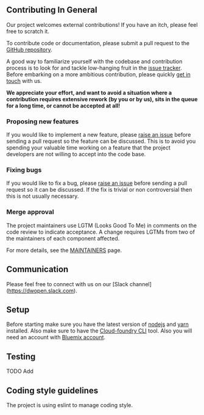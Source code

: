 ## Contributing In General

Our project welcomes external contributions! If you have an itch, please feel free to
scratch it.

To contribute code or documentation, please submit a pull request to the [GitHub
repository](https://github.com/IBM/watson-discovery-news-trending-topics).

A good way to familiarize yourself with the codebase and contribution process is
to look for and tackle low-hanging fruit in the [issue
tracker](https://github.com/IBM/watson-discovery-news-trending-topics/issues). Before embarking on
a more ambitious contribution, please quickly [get in touch](#communication)
with us.

**We appreciate your effort, and want to avoid a situation where a contribution
requires extensive rework (by you or by us), sits in the queue for a long time,
or cannot be accepted at all!**

### Proposing new features

If you would like to implement a new feature, please [raise an
issue](https://github.com/IBM/watson-discovery-news-trending-topics/issues) before sending a pull
request so the feature can be discussed. This is to avoid you spending your
valuable time working on a feature that the project developers are not willing
to accept into the code base.

### Fixing bugs

If you would like to fix a bug, please [raise an
issue](https://github.com/IBM/watson-discovery-news-trending-topics/issues) before sending a pull
request so it can be discussed. If the fix is trivial or non controversial then
this is not usually necessary.

### Merge approval

The project maintainers use LGTM (Looks Good To Me) in comments on the code
review to indicate acceptance. A change requires LGTMs from two of the
maintainers of each component affected.

For more details, see the [MAINTAINERS](MAINTAINERS.md) page.

## Communication

Please feel free to connect with us on our [Slack channel]
(https://dwopen.slack.com).

## Setup

Before starting make sure you have the latest version of [nodejs](https://nodejs.org/en/)
and [yarn](https://yarnpkg.com) installed. Also make sure to have the 
[Cloud-foundry CLI](https://github.com/cloudfoundry/cli) tool. Also you will need an
account with [Bluemix account](https://console.ng.bluemix.net/registration/).

## Testing

TODO Add

## Coding style guidelines

The project is using eslint to manage coding style.
